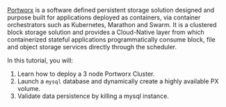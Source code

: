 [Portworx](https://portworx.com/) is a software defined persistent storage solution designed and purpose built for applications deployed as containers, via container orchestrators such as Kubernetes, Marathon and Swarm. It is a clustered block storage solution and provides a Cloud-Native layer from which containerized stateful applications programmatically consume block, file and object storage services directly through the scheduler.

In this tutorial, you will:

1. Learn how to deploy a 3 node Portworx Cluster.
2. Launch a `mysql` database and dynamically create a highly available PX volume.
3. Validate data persistence by killing a mysql instance.

